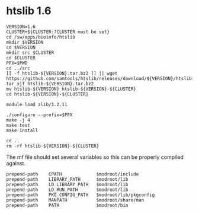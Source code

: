 htslib 1.6
==========

    VERSION=1.6
    CLUSTER+${CLUSTER:?CLUSTER must be set}
    cd /sw/apps/bioinfo/htslib
    mkdir $VERSION
    cd $VERSION
    mkdir src $CLUSTER
    cd $CLUSTER
    PFX=$PWD
    cd ../src
    [[ -f htslib-${VERSION}.tar.bz2 ]] || wget https://github.com/samtools/htslib/releases/download/${VERSION}/htslib-${VERSION}.tar.bz2
    tar xjf htslib-${VERSION}.tar.bz2
    mv htslib-${VERSION} htslib-${VERSION}-${CLUSTER}
    cd htslib-${VERSION}-${CLUSTER}

    module load zlib/1.2.11

    ./configure --prefix=$PFX
    make -j 4
    make test
    make install

    cd ..
    rm -rf htslib-${VERSION}-${CLUSTER}

The mf file should set several variables so this can be properly compiled against.

    prepend-path    CPATH             $modroot/include
    prepend-path    LIBRARY_PATH      $modroot/lib
    prepend-path    LD_LIBRARY_PATH   $modroot/lib
    prepend-path    LD_RUN_PATH       $modroot/lib
    prepend-path    PKG_CONFIG_PATH   $modroot/lib/pkgconfig
    prepend-path    MANPATH           $modroot/share/man
    prepend-path    PATH              $modroot/bin
